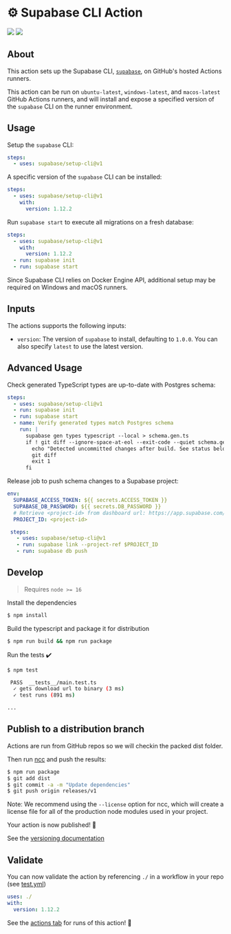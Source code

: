 # :gear: Supabase CLI Action

![](https://github.com/supabase/setup-cli/workflows/build-test/badge.svg)
![](https://github.com/supabase/setup-cli/workflows/CodeQL/badge.svg)

## About

This action sets up the Supabase CLI, [`supabase`](https://github.com/supabase/cli), on GitHub's hosted Actions runners.

This action can be run on `ubuntu-latest`, `windows-latest`, and `macos-latest` GitHub Actions runners, and will install and expose a specified version of the `supabase` CLI on the runner environment.

## Usage

Setup the `supabase` CLI:

```yaml
steps:
  - uses: supabase/setup-cli@v1
```

A specific version of the `supabase` CLI can be installed:

```yaml
steps:
  - uses: supabase/setup-cli@v1
    with:
      version: 1.12.2
```

Run `supabase start` to execute all migrations on a fresh database:

```yaml
steps:
  - uses: supabase/setup-cli@v1
    with:
      version: 1.12.2
  - run: supabase init
  - run: supabase start
```

Since Supabase CLI relies on Docker Engine API, additional setup may be required on Windows and macOS runners.

## Inputs

The actions supports the following inputs:

- `version`: The version of `supabase` to install, defaulting to `1.0.0`. You can also specify `latest` to use the latest version.

## Advanced Usage

Check generated TypeScript types are up-to-date with Postgres schema:

```yaml
steps:
  - uses: supabase/setup-cli@v1
  - run: supabase init
  - run: supabase start
  - name: Verify generated types match Postgres schema
    run: |
      supabase gen types typescript --local > schema.gen.ts
      if ! git diff --ignore-space-at-eol --exit-code --quiet schema.gen.ts; then
        echo "Detected uncommitted changes after build. See status below:"
        git diff
        exit 1
      fi
```

Release job to push schema changes to a Supabase project:

```yaml
env:
  SUPABASE_ACCESS_TOKEN: ${{ secrets.ACCESS_TOKEN }}
  SUPABASE_DB_PASSWORD: ${{ secrets.DB_PASSWORD }}
  # Retrieve <project-id> from dashboard url: https://app.supabase.com/project/<project-id>
  PROJECT_ID: <project-id>

 steps:
   - uses: supabase/setup-cli@v1
   - run: supabase link --project-ref $PROJECT_ID
   - run: supabase db push
```

## Develop

> Requires `node >= 16`

Install the dependencies

```bash
$ npm install
```

Build the typescript and package it for distribution

```bash
$ npm run build && npm run package
```

Run the tests :heavy_check_mark:

```bash
$ npm test

 PASS  __tests__/main.test.ts
  ✓ gets download url to binary (3 ms)
  ✓ test runs (891 ms)

...
```

## Publish to a distribution branch

Actions are run from GitHub repos so we will checkin the packed dist folder.

Then run [ncc](https://github.com/zeit/ncc) and push the results:

```bash
$ npm run package
$ git add dist
$ git commit -a -m "Update dependencies"
$ git push origin releases/v1
```

Note: We recommend using the `--license` option for ncc, which will create a license file for all of the production node modules used in your project.

Your action is now published! :rocket:

See the [versioning documentation](https://github.com/actions/toolkit/blob/master/docs/action-versioning.md)

## Validate

You can now validate the action by referencing `./` in a workflow in your repo (see [test.yml](.github/workflows/test.yml))

```yaml
uses: ./
with:
  version: 1.12.2
```

See the [actions tab](https://github.com/actions/typescript-action/actions) for runs of this action! :rocket:
